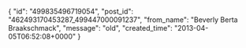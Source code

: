  {
   "id": "499835496719054",
   "post_id": "462493170453287_499447000091237",
   "from_name": "Beverly Berta Braakschmack",
   "message": "old",
   "created_time": "2013-04-05T06:52:08+0000"
 }
